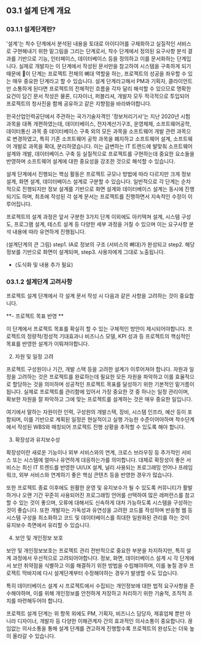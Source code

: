 ## 03.1 설계 단계 개요
### 03.1.1 설계단계란?
'설계'는 착수 단계에서 분석된 내용을 토대로 아이디어를 구체화하고 실질적인 서비스로 구현해내기 위한 밑그림을 그리는 단계로서, 착수 단계에서 정의된 요구사항 분석 결과를 기반으로 기능, 인터페이스, 데이터베이스 등을 정의하고 이를 문서화하는 단계입니다.
실제로 개발자는 이 단계에서 작성된 문서만을 참고하여 시스템을 구축하게 되기 때문에 이 단계는 프로젝트 전체의 뼈대 역할을 하는, 프로젝트의 성공을 좌우할 수 있는 매우 중요한 단계라고 할 수 있습니다.
설계 단계라고해서 PM과 기획자, 클라이언트만 소통하게 된다면 프로젝트의 전체적인 흐름을 각자 달리 해석할 수 있으므로 명확한 요건이 담긴 문서 작성은 물론, 디자이너, 퍼블리셔, 개발자 모두 적극적으로 투입되어 프로젝트의 청사진을 함께 공유하고 같은 지향점을 바라봐야합니다.

한국산업인력공단에서 주관하는 국가기술자격인 '정보처리기사'는 지난 2020년 시험 과목을 대폭 개편하였는데, 데이터베이스, 전자계산기구조, 운영체제, 소프트웨어공학, 데이터통신 과목 중 데이터베이스 구축 외의 모든 과목을 소프트웨어 개발 관련 과목으로 변경하였고, 특히 기존 소프트웨어 공학 과목을 폐지하고 소프트웨어 설계, 소프트웨어 개발로 과목을 확대, 분리하였습니다. 이는 급변하는 IT 트렌드에 발맞춰 소프트웨어 설계와 개발, 데이터베이스 구축 등 실질적으로 프로젝트를 구현하는데 중요한 요소들을 반영하며 소프트웨어 설계에 대한 중요성을 강조한 것으로 해석할 수 있습니다.

설계 단계에서 진행되는 핵심 활동은 프로젝트 규모나 방법에 따라 다르지만 크게 정보 설계, 화면 설계, 데이터베이스 설계로 구분할 수 있습니다. 일반적으로 각 단계는 순차적으로 진행되지만 정보 설계를 기반으로 화면 설계와 데이터베이스 설계는 동시에 진행되기도 하며, 최초에 작성된 각 설계 문서는 프로젝트를 진행하면서 지속적인 수정이 이루어집니다. 

프로젝트의 설계 과정은 앞서 구분한 3가지 단계 이외에도 아키텍쳐 설계, 시스템 구성도, 프로그램 설계, 테스트 설계 등 다양한 세부 과정을 거칠 수 있으며 이는 요구사항 분석 내용에 따라 유연하게 진행됩니다.

(설계단계의 큰 그림)
step1. IA로 정보의 구조 (서비스의 뼈대)가 완성되고
step2. 해당 정보를 기반으로 화면이 설계되며,
step3. 사용자에게 그대로 노출됩니다.
*  (도식화 및 내용 추가 필요)

### 03.1.2 설계단계 고려사항
프로젝트 설계 단계에서 각 설계 문서 작성 시 다음과 같은 사항을 고려하는 것이 중요합니다.

**- 프로젝트 목표 반영  **

이 단계에서 프로젝트 목표를 확실히 할 수 있는 구체적인 방안이 제시되어야합니다. 프로젝트의 정량적/정성적 기대효과나 비즈니스 모델, KPI 성과 등 프로젝트의 핵심적인 목표를 반영한 설계가 이뤄져야합니다.

2. 자원 및 일정 고려  

프로젝트 구성원이나 기간, 개발 스택 등을 고려한 설계가 이루어져야 합니다. 자원과 일정을 고려하는 것은 프로젝트를 완료하는데 필요한 모든 자원을 파악하고 이를 효율적으로 할당하는 것을 의미하며 성공적인 프로젝트 목표를 달성하기 위한 기본적인 밑거름이 됩니다. 실제로 프로젝트를 관리함에 있어서 가장 중요한 것 중 하나는 일정 관리이며, 확보한 자원을 잘 파악하고 그에 맞는 프로젝트를 설계하는 것은 매우 중요한 일입니다.

여기에서 말하는 자원이란 인력, 구성원의 개발스택, 장비, 시스템 인프라, 예산 등이 포함되며, 이를 기반으로 계획된 일정은 현실적이고 실행 가능한 수준이어야하며 착수단계에서 작성된 WBS와 매칭되어 프로젝트 진행 상황을 추적할 수 있도록 해야 합니다.

3. 확장성과 유지보수성  

확장성이란 새로운 기능이나 외부 서비스와의 연계, 크로스 브라우징 등 추가적인 서비스 또는 시스템에 얼마나 유연하게 대응하는가를 의미합니다. 대체로 확장성이 좋은 서비스는 최신 IT 트렌드를 반영한 UI/UX 설계, 널리 사용되는 프로그래밍 언어나 프레임워크, 외부 서비스와 연계하기 좋은 핵심 콘텐츠 등을 반영한 경우가 많습니다.
   
또한 프로젝트 종료 이후에도 원활한 운영 및 유지보수가 될 수 있도록 커뮤니티가 활발하거나 오랜 기간 꾸준히 사용되어진 프로그래밍 언어를 선택하여 많은 레퍼런스를 참고할 수 있는 것이 좋으며, 오류에 대해서도 신속하게 대처 가능하도록 시스템을 구성하는 것이 좋습니다. 또한 개발자는 가독성과 유연성을 고려한 코드를 작성하며 반응형 웹 등 시스템 구성을 최소화하고 코드 및 데이터베이스를 최대한 일원화된 관리를 하는 것이 유지보수 측면에서 유리할 수 있습니다.


4. 보안 및 개인정보 보호  

보안 및 개인정보보호는 프로젝트 관리 전반적으로 중요한 부분을 차지하지만, 특히 설계 과정에서 우선적으로 고려되어야합니다. 정보, 화면, 데이터베이스 설계 시 각 단게에서 보안 취약점을 식별하고 이를 해결하기 위한 방법을 수립해야하며, 이를 놓칠 경우 프로젝트 막바지에 다시 설계단계부터 수정해야하는 경우가 발생할 수도 있습니다.

특히 데이터베이스 설계 시 프로젝트에서 수집되는 개인정보에 대한 법적 요구사항을 준수해야하며, 이를 위해 개인정보를 안전하게 저장하고 처리하기 위한 기술적, 조직적 조치를 마련해두어야 합니다.

프로젝트 설계 단계는 위 항목 외에도 PM, 기획자, 비즈니스 담당자, 제휴업체 뿐만 아니라 디자이너, 개발자 등 다양한 이해관계자 간의 효과적인 의사소통이 중요합니다. 끊임없는 의사소통을 통해 설계 단계를 견고하게 진행할수록 프로젝트의 완성도는 더욱 높이 올라갈 수 있습니다.
